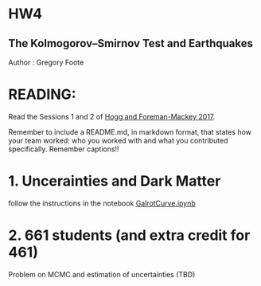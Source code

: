 # HW4

## The Kolmogorov–Smirnov Test and Earthquakes

Author : Gregory Foote

# READING: 

Read the Sessions 1 and 2 of [Hogg and Foreman-Mackey 2017](https://arxiv.org/pdf/1710.06068.pdf).


Remember to include a README.md, in markdown format, that states how your team worked: who you worked with and what you contributed specifically. Remember captions!!




# 1. Uncerainties and Dark Matter 

follow the instructions in the notebook [GalrotCurve.ipynb](GalrotCurve.ipynb)

# 2. 661 students (and extra credit for 461)

Problem on MCMC and estimation of uncertainties (TBD)


